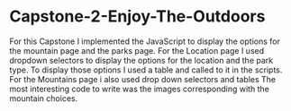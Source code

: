 # Capstone-2-Enjoy-The-Outdoors
For this Capstone I implemented the JavaScript to display the options for the mountain page and the parks page.
For the Location page I used dropdown selectors to display the options for the location and the park type.
To display those options I used a table and called to it in the scripts.
For the Mountains page i also used drop down selectors and tables
The most interesting code to write was the images corresponding with the mountain choices.
